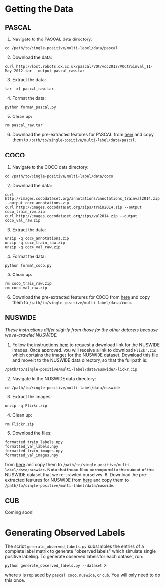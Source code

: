 # Getting the Data

## PASCAL

1. Navigate to the PASCAL data directory:
```
cd /path/to/single-positive/multi-label/data/pascal
```
2. Download the data:
```
curl http://host.robots.ox.ac.uk/pascal/VOC/voc2012/VOCtrainval_11-May-2012.tar --output pascal_raw.tar
```
3. Extract the data:
```
tar -xf pascal_raw.tar
```
4. Format the data:
```
python format_pascal.py
```
5. Clean up:
```
rm pascal_raw.tar
```
6. Download the pre-extracted features for PASCAL from [here](https://caltech.box.com/v/single-positive-multi-label) and copy them to `/path/to/single-positive/multi-label/data/pascal`.

## COCO

1. Navigate to the COCO data directory:
```
cd /path/to/single-positive/multi-label/data/coco
```
2. Download the data:
```
curl http://images.cocodataset.org/annotations/annotations_trainval2014.zip --output coco_annotations.zip
curl http://images.cocodataset.org/zips/train2014.zip --output coco_train_raw.zip
curl http://images.cocodataset.org/zips/val2014.zip --output coco_val_raw.zip
```
3. Extract the data:
```
unzip -q coco_annotations.zip
unzip -q coco_train_raw.zip
unzip -q coco_val_raw.zip
```
4. Format the data:
```
python format_coco.py
```
5. Clean up:
```
rm coco_train_raw.zip
rm coco_val_raw.zip
```
6. Download the pre-extracted features for COCO from [here](https://caltech.box.com/v/single-positive-multi-label) and copy them to `/path/to/single-positive/multi-label/data/coco`.

## NUSWIDE

*These instructions differ slightly from those for the other datasets because we re-crawled NUSWIDE.*

1. Follow the instructions [here](https://lms.comp.nus.edu.sg/wp-content/uploads/2019/research/nuswide/NUS-WIDE.html) to request a download link for the NUSWIDE images. Once approved, you will receive a link to download `Flickr.zip` which contains the images for the NUSWIDE dataset. Download this file and move it to the NUSWIDE data directory, so that the full path is:
```
/path/to/single-positive/multi-label/data/nuswide/Flickr.zip
```
2. Navigate to the NUSWIDE data directory:
```
cd /path/to/single-positive/multi-label/data/nuswide
```
3. Extract the images:
```
unzip -q Flickr.zip
```
4. Clean up:
```
rm Flickr.zip
```
5. Download the files:
```
formatted_train_labels.npy
formatted_val_labels.npy
formatted_train_images.npy
formatted_val_images.npy
```
from [here](https://caltech.box.com/v/single-positive-multi-label) and copy them to `/path/to/single-positive/multi-label/data/nuswide`. Note that these files correspond to the subset of the NUSWIDE dataset that we re-crawled ourselves. 
6. Download the pre-extracted features for NUSWIDE from [here](https://caltech.box.com/v/single-positive-multi-label) and copy them to `/path/to/single-positive/multi-label/data/nuswide`.

## CUB

Coming soon!

# Generating Observed Labels
The script `generate_observed_labels.py` subsamples the entries of a complete label matrix to generate "observed labels" which simulate single positive labeling. To generate observed labels for each dataset, run:
```
python generate_observed_labels.py --dataset X
```
where `X` is replaced by `pascal`, `coco`, `nuswide`, or `cub`. You will only need to do this once.
